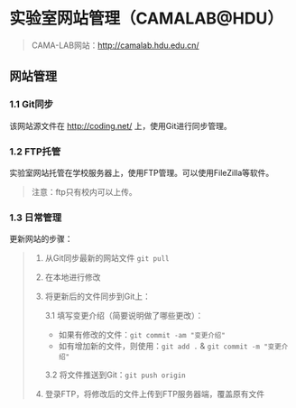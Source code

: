 # 实验室网站管理（CAMALAB@HDU）

> CAMA-LAB网站：http://camalab.hdu.edu.cn/

## 网站管理 

### 1.1 Git同步

该网站源文件在 http://coding.net/ 上，使用Git进行同步管理。

### 1.2 FTP托管

实验室网站托管在学校服务器上，使用FTP管理。可以使用FileZilla等软件。

> 注意：ftp只有校内可以上传。

### 1.3 日常管理

更新网站的步骤：

> 1. 从Git同步最新的网站文件 ``git pull``
>
> 2. 在本地进行修改
>
> 3. 将更新后的文件同步到Git上：
>
>    3.1 填写变更介绍（简要说明做了哪些更改）：
>
>    - 如果有修改的文件：``git commit -am "变更介绍"``
>    - 如有增加新的文件，则使用：``git add .`` & ``git commit -m "变更介绍"``
>
>
>    3.2 将文件推送到Git：``git push origin``
>
> 4. 登录FTP，将修改后的文件上传到FTP服务器端，覆盖原有文件
